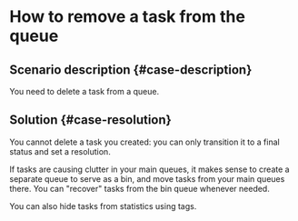 # How to remove a task from the queue



## Scenario description {#case-description}

You need to delete a task from a queue.

## Solution {#case-resolution}

You cannot delete a task you created: you can only transition it to a final status and set a resolution.

If tasks are causing clutter in your main queues, it makes sense to create a separate queue to serve as a bin, and move tasks from your main queues there. You can "recover" tasks from the bin queue whenever needed.

You can also hide tasks from statistics using tags.